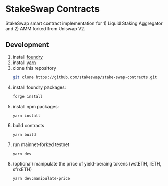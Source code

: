 # StakeSwap Contracts

StakeSwap smart contract implementation for 1) Liquid Staking Aggregator and 2) AMM forked from Uniswap V2.

## Development

1. install [foundry](https://book.getfoundry.sh/getting-started/installation)
2. install [yarn](https://classic.yarnpkg.com/lang/en/docs/install/#mac-stable)
3. clone this repository
   ```bash
   git clone https://github.com/stakeswap/stake-swap-contracts.git
   ```
4. install foundry packages:
   ```bash
   forge install
   ```
5. install npm packages:
   ```bash
   yarn install
   ```
6. build contracts
   ```bash
   yarn build
   ```
7. run mainnet-forked testnet
   ```bash
   yarn dev
   ```
8. (optional) manipulate the price of yield-beraing tokens (wstETH, rETH, sfrxETH)
   ```bash
   yarn dev:manipulate-price
   ```
